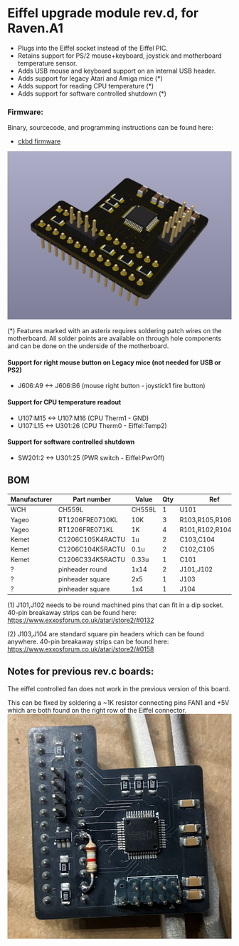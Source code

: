 
# Eiffel upgrade module rev.d, for Raven.A1

- Plugs into the Eiffel socket instead of the Eiffel PIC.
- Retains support for PS/2 mouse+keyboard, joystick and motherboard temperature sensor.
- Adds USB mouse and keyboard support on an internal USB header.
- Adds support for legacy Atari and Amiga mice (*)
- Adds support for reading CPU temperature (*)
- Adds support for software controlled shutdown (*)

### Firmware:
Binary, sourcecode, and programming instructions can be found here:
* [ckbd firmware](../../../../fw/ckbd/) 


![Alt text](ckbd.png?raw=true "")

(*) Features marked with an asterix requires soldering patch wires on the motherboard.
All solder points are available on through hole components and can be done on the underside of the motherboard.

#### Support for right mouse button on Legacy mice (not needed for USB or PS2)
- J606:A9  <-> J606:B6 (mouse right button - joystick1 fire button)
#### Support for CPU temperature readout
- U107:M15 <-> U107:M16 (CPU Therm1 - GND)
- U107:L15 <-> U301:26 (CPU Therm0 - Eiffel:Temp2)
#### Support for software controlled shutdown
- SW201:2 <-> U301:25 (PWR switch - Eiffel:PwrOff)


## BOM

| Manufacturer  | Part number       | Value     | Qty | Ref                 | Note |
|---------------|-------------------|-----------|-----|---------------------|------|
| WCH           | CH559L            | CH559L    | 1   | U101                |      |
| Yageo         | RT1206FRE0710KL   | 10K       | 3   | R103,R105,R106      |      |
| Yageo         | RT1206FRE071KL    | 1K        | 4   | R101,R102,R104,R107 |      |
| Kemet         | C1206C105K4RACTU  | 1u        | 2   | C103,C104           |      |
| Kemet         | C1206C104K5RACTU  | 0.1u      | 2   | C102,C105           |      |
| Kemet         | C1206C334K5RACTU  | 0.33u     | 1   | C101                |      |
| ?             | pinheader round   | 1x14      | 2   | J101,J102           | (1)  |
| ?             | pinheader square  | 2x5       | 1   | J103                | (2)  |
| ?             | pinheader square  | 1x4       | 1   | J104                | (2)  |


(1) J101,J102 needs to be round machined pins that can fit in a dip socket.
40-pin breakaway strips can be found here:
https://www.exxosforum.co.uk/atari/store2/#0132

(2) J103,J104 are standard square pin headers which can be found anywhere.
40-pin breakaway strips can be found here:
https://www.exxosforum.co.uk/atari/store2/#0158


## Notes for previous rev.c boards:

The eiffel controlled fan does not work in the previous version of this board.

This can be fixed by soldering a ~1K resistor connecting pins FAN1 and +5V which are both found on the right row of the Eiffel connector.
![Alt text](ckbd_revc_fix.png?raw=true "")

